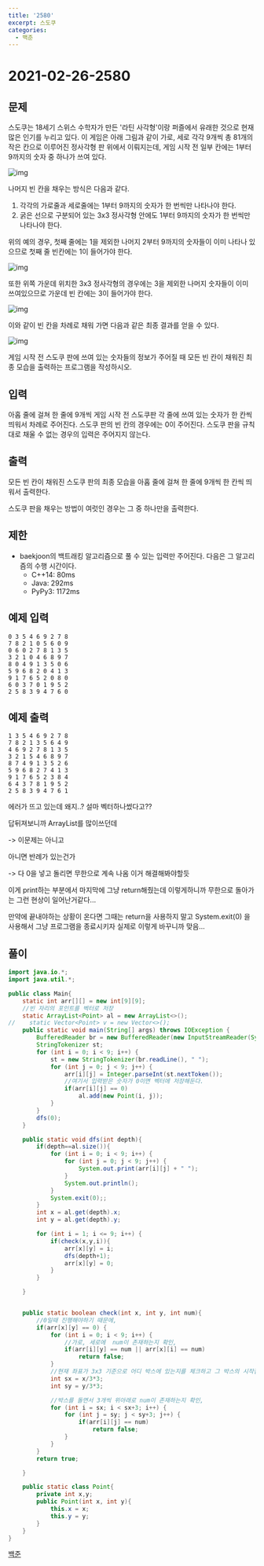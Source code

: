 ```yaml
---
title: '2580'
excerpt: 스도쿠
categories:
  - 백준
---
```


# 2021-02-26-2580

## 문제

스도쿠는 18세기 스위스 수학자가 만든 '라틴 사각형'이랑 퍼즐에서 유래한 것으로 현재 많은 인기를 누리고 있다. 이 게임은 아래 그림과 같이 가로, 세로 각각 9개씩 총 81개의 작은 칸으로 이루어진 정사각형 판 위에서 이뤄지는데, 게임 시작 전 일부 칸에는 1부터 9까지의 숫자 중 하나가 쓰여 있다.

![img](https://www.acmicpc.net/upload/images/jF1kwmQaGGRM3t9ESvpTvW34kCnB2.png)

나머지 빈 칸을 채우는 방식은 다음과 같다.

1. 각각의 가로줄과 세로줄에는 1부터 9까지의 숫자가 한 번씩만 나타나야 한다.
2. 굵은 선으로 구분되어 있는 3x3 정사각형 안에도 1부터 9까지의 숫자가 한 번씩만 나타나야 한다.

위의 예의 경우, 첫째 줄에는 1을 제외한 나머지 2부터 9까지의 숫자들이 이미 나타나 있으므로 첫째 줄 빈칸에는 1이 들어가야 한다.

![img](https://www.acmicpc.net/upload/images/iWqN5AZPf4h.png)

또한 위쪽 가운데 위치한 3x3 정사각형의 경우에는 3을 제외한 나머지 숫자들이 이미 쓰여있으므로 가운데 빈 칸에는 3이 들어가야 한다.

![img](https://www.acmicpc.net/upload/images/A9FWbU92T9v2Fjr9U6Qsg.png)

이와 같이 빈 칸을 차례로 채워 가면 다음과 같은 최종 결과를 얻을 수 있다.

![img](https://www.acmicpc.net/upload/images/fjCQBE3QI9BMGeiClrtwkHy3jeGPNi.png)

게임 시작 전 스도쿠 판에 쓰여 있는 숫자들의 정보가 주어질 때 모든 빈 칸이 채워진 최종 모습을 출력하는 프로그램을 작성하시오.

## 입력

아홉 줄에 걸쳐 한 줄에 9개씩 게임 시작 전 스도쿠판 각 줄에 쓰여 있는 숫자가 한 칸씩 띄워서 차례로 주어진다. 스도쿠 판의 빈 칸의 경우에는 0이 주어진다. 스도쿠 판을 규칙대로 채울 수 없는 경우의 입력은 주어지지 않는다.

## 출력

모든 빈 칸이 채워진 스도쿠 판의 최종 모습을 아홉 줄에 걸쳐 한 줄에 9개씩 한 칸씩 띄워서 출력한다.

스도쿠 판을 채우는 방법이 여럿인 경우는 그 중 하나만을 출력한다.

## 제한

* baekjoon의 백트래킹 알고리즘으로 풀 수 있는 입력만 주어진다. 다음은 그 알고리즘의 수행 시간이다.
  * C++14: 80ms
  * Java: 292ms
  * PyPy3: 1172ms

## 예제 입력

```text
0 3 5 4 6 9 2 7 8
7 8 2 1 0 5 6 0 9
0 6 0 2 7 8 1 3 5
3 2 1 0 4 6 8 9 7
8 0 4 9 1 3 5 0 6
5 9 6 8 2 0 4 1 3
9 1 7 6 5 2 0 8 0
6 0 3 7 0 1 9 5 2
2 5 8 3 9 4 7 6 0
```

## 예제 출력

```text
1 3 5 4 6 9 2 7 8
7 8 2 1 3 5 6 4 9
4 6 9 2 7 8 1 3 5
3 2 1 5 4 6 8 9 7
8 7 4 9 1 3 5 2 6
5 9 6 8 2 7 4 1 3
9 1 7 6 5 2 3 8 4
6 4 3 7 8 1 9 5 2
2 5 8 3 9 4 7 6 1
```

에러가 뜨고 있는데 왜지..? 설마 벡터하나썼다고??

답뒤져보니까 ArrayList를 많이쓰던데

-&gt; 이문제는 아니고

아니면 반례가 있는건가

-&gt; 다 0을 넣고 돌리면 무한으로 계속 나옴 이거 해결해봐야할듯

이게 print하는 부분에서 마지막에 그냥 return해줬는데 이렇게하니까 무한으로 돌아가는 그런 현상이 일어난거같다...

만약에 끝내야하는 상황이 온다면 그때는 return을 사용하지 말고 System.exit\(0\) 을 사용해서 그냥 프로그램을 종료시키자 실제로 이렇게 바꾸니까 맞음...

## 풀이

```java
import java.io.*;
import java.util.*;

public class Main{
    static int arr[][] = new int[9][9];
    //빈 자리의 포인트를 벡터로 저장
    static ArrayList<Point> al = new ArrayList<>();
//    static Vector<Point> v = new Vector<>();
    public static void main(String[] args) throws IOException {
        BufferedReader br = new BufferedReader(new InputStreamReader(System.in));
        StringTokenizer st;
        for (int i = 0; i < 9; i++) {
            st = new StringTokenizer(br.readLine(), " ");
            for (int j = 0; j < 9; j++) {
                arr[i][j] = Integer.parseInt(st.nextToken());
                //여기서 입력받은 숫자가 0이면 벡터에 저장해둔다.
                if(arr[i][j] == 0)
                    al.add(new Point(i, j));
            }
        }
        dfs(0);
    }

    public static void dfs(int depth){
        if(depth==al.size()){
            for (int i = 0; i < 9; i++) {
                for (int j = 0; j < 9; j++) {
                    System.out.print(arr[i][j] + " ");
                }
                System.out.println();
            }
            System.exit(0);;
        }
        int x = al.get(depth).x;
        int y = al.get(depth).y;

        for (int i = 1; i <= 9; i++) {
            if(check(x,y,i)){
                arr[x][y] = i;
                dfs(depth+1);
                arr[x][y] = 0;
            }
        }

    }


    public static boolean check(int x, int y, int num){
        //0일때 진행해야하기 때문에,
        if(arr[x][y] == 0) {
            for (int i = 0; i < 9; i++) {
                //가로, 세로에  num이 존재하는지 확인,
                if(arr[i][y] == num || arr[x][i] == num)
                    return false;
            }
            //현재 좌표가 3x3 기준으로 어디 박스에 있는지를 체크하고 그 박스의 시작점으로 위치하시키기 위한 변수,
            int sx = x/3*3;
            int sy = y/3*3;

            //박스를 돌면서 3개씩 위아래로 num이 존재하는지 확인,
            for (int i = sx; i < sx+3; i++) {
                for (int j = sy; j < sy+3; j++) {
                    if(arr[i][j] == num)
                        return false;
                }
            }
        }
        return true;

    }

    public static class Point{
        private int x,y;
        public Point(int x, int y){
            this.x = x;
            this.y = y;
        }
    }
}
```

[백준](https://www.acmicpc.net/problem/2580)

